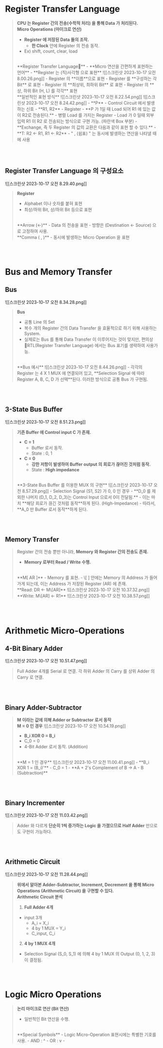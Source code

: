 # Register Transfer Language
> **CPU 는 Register 간의 전송(수학적 처리) 을 통해 Data 가 처리된다.**
> <br>
> **Micro Operations (마이크로 연산)**
> - **Register 에 저장된 Data 들의 조작.**
> 	- **한 Clock** 안에 Register 의 전송 동작.
> - Ex) shift, count, clear, load
> <br>
> **Register Transfer Language**
> - **Micro 연산을 간편하게 표현하는 언어**
> - **Register 는 (직)사각형 으로 표현**
> 	![[스크린샷 2023-10-17 오전 8.00.26.png]]
> 	- Register 의 **이름**으로 표현
> 	- Register 를 **구성하는 각 Bit** 로 표현
> 	- Register 의 **최상위, 최하위 Bit** 로 표현
> 	- Register 의 **상, 하위 Bit (H, L) 를 각각** 표현
> <br>
> **일반적인 표현 방식**
> ![[스크린샷 2023-10-17 오전 8.22.54.png]]
> ![[스크린샷 2023-10-17 오전 8.24.42.png]]
> - **P**
> 	- Control Circuit 에서 발생하는 신호
> - **R1, R2**
> 	- Register
> - **P 가 1일 때 Load 되어 R1 에 있는 값이 R2로 전송된다.**
> 	- 병렬 Load 를 가지는 Register
> 		- Load 가 0 일때 외부 입력 R1 이 R2 로 전송되는 방식으로 구현 가능. (파란색 Box 부분)
> - **Exchange, 즉 두 Register 의 값의 교환은 다음과 같이 표현 할 수 있다.**
> 	- **T: R2 <- R1, R1 <- R2**
> 	- " , (쉼표) " 는 동시에 발생하는 연산을 나타낼 때에 사용

<br><br>
## Register Transfer Language 의 구성요소
![[스크린샷 2023-10-17 오전 8.29.40.png]]
> **Register**
> - Alphabet 이나 숫자를 붙혀 표현
> - 최상/하위 Bit, 상/하위 Bit 등으로 표현
> <br>
> **Arrow (<-)** 
> - Data 의 전송을 표현
> - 방향은 (Destination <- Source) 으로 고정하여 사용.
> <br>
> **Comma ( , )**
> - 동시에 발생하는 Micro Operation 을 표현

<br><br>
# Bus and Memory Transfer
## Bus
![[스크린샷 2023-10-17 오전 8.34.28.png]]
> **Bus**
> - 공통 Line 의 Set
> - 복수 개의 Register 간의 Data Transfer 을 효율적으로 하기 위해 사용하는 System.
> - 실제로는 Bus 를 통해 Data Transfer 이 이루어지는 것이 맞지만, 편의상 RTL(Register Transfer Language) 에서는 Bus 표기를 생략하여 사용가능.
> <br>
> **Bus 예시**
> ![[스크린샷 2023-10-17 오전 8.44.26.png]]
> - 각각의 Register 는 4 X 1 MUX 에 연결되어 있고, **Selection Signal 에 따라 Register A, B, C, D 가 선택**된다. 이러한 방식으로 공통 Bus 가 구현됨.

<br><br>
## 3-State Bus Buffer
![[스크린샷 2023-10-17 오전 8.51.23.png]]
> **기존 Buffer 에 Control input C 가 존재.**
> - **C = 1**
> 	- Buffer 로서 동작.
> 	- State : 0, 1
> - **C = 0**
> 	- **강한 저항이 발생하여 Buffer output 의 회로가 끊어진 것처럼 동작.**
> 	- State : **High impedance**
> <br>
> **3-State Bus Buffer 를 이용한 MUX 의 구현**
> ![[스크린샷 2023-10-17 오전 8.57.29.png]]
> - Selection Signal (S1, S2) 가 0, 0 인 경우
> 	- **D_0 를 제외한 나머지 (D_1, D_2, D_3)는 Control Input 으로서 0이 전달됨.**
> 	- 이는 마치 **해당 회로가 끊긴 것처럼 동작**하게 된다. (High-Impedance) 
> 	- 따라서, **A_0 만 Buffer 로서 동작**하게 된다.

<br><br>
## Memory Transfer
> Register 간의 전송 뿐만 아니라, **Memory 와 Register 간의 전송도 존재.**
> - **Memory 로부터 Read / Write 수행.**
> <br>
> **M[ AR ]**
> - Memory 를 표현.
> - \[ ] 안에는 Memory 의 Address 가 들어가게 되는데, 이는 Address 가 저장된 Register (AR) 에 존재. 
> <br>
> **Read: DR <- M\[AR]**
> ![[스크린샷 2023-10-17 오전 10.37.32.png]]
> <br>
> **Write: M\[AR] <- R1**
> ![[스크린샷 2023-10-17 오전 10.38.57.png]]

<br><br>
# Arithmetic Micro-Operations
## 4-Bit Binary Adder
![[스크린샷 2023-10-17 오전 10.51.47.png]]
> Full Adder 4개를 Serial 로 연결.
> 각 하위 Adder 의 Carry 를 상위 Adder 의 Carry 로 연결.

<br><br>
## Binary Adder-Subtractor
> **M 이라는 값에 의해 Adder or Subtractor 로서 동작**
> <br>
> **M = 0 인 경우**
> ![[스크린샷 2023-10-17 오전 10.54.19.png]]
> - **B_i XOR 0 = B_i**
> - C_0 = 0
> - 4-Bit Adder 로서 동작. (Addition)
> <br>
> **M = 1 인 경우**
> ![[스크린샷 2023-10-17 오전 11.00.41.png]]
> - **B_i XOR 1 = (B_i)'**
> - C_0 = 1
> - **A + 2's Complement of B -> A - B (Subtraction)**

<br><br>
## Binary Incrementer
![[스크린샷 2023-10-17 오전 11.03.42.png]]
> Adder 와 다르게 **단순히 1씩 증가하는 Logic 을 가졌으므로 Half Adder** 만으로도 구현이 가능하다.

<br><br>
## Arithmetic Circuit
![[스크린샷 2023-10-17 오전 11.28.44.png]]
> **위에서 알아본 Adder-Subtractor, Increment, Decrement 을 통해  Micro Operations (Arithmetic Circuit) 을 구현할 수 있다.**
> <br>
> **Arithmetic Circuit 분석**
> 1. **Full Adder 4개**
> 	- input 3개
> 		- A_i = X_i
> 		- 4 by 1 MUX = Y_i
> 		- C_input, C_i
> 2. **4 by 1 MUX 4개**
> 	- Selection Signal (S_0, S_1) 에 의해 4 by 1 MUX 의 Output (0, 1, 2, 3) 이 결정됨.

<br><br>
# Logic Micro Operations

> **논리 마이크로 연산 (Bit 연산)**
> - 일반적인 Bit 연산을 수행.
> <br>
> **Special Symbols**
> - Logic Micro-Operation 표현시에는 특별한 기호를 사용.
> 	- AND : ^
> 	- OR : v
> 	- 